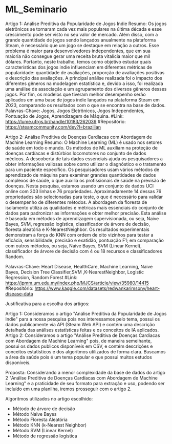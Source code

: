# ML_Seminario

Artigo 1: Análise Preditiva da Popularidade de Jogos Indie
Resumo:
Os jogos eletrônicos se tornaram cada vez mais populares na última década e esse crescimento pode ser visto no seu valor de mercado. Além disso, com a grande quantidade de jogos sendo lançados anualmente na plataforma Steam, é necessário que um jogo se destaque em relação a outros. Esse problema é maior para desenvolvedores independentes, que em sua maioria não consegue gerar uma receita bruta vitalícia maior que mil dólares. Portanto, neste trabalho, temos como objetivo estudar quais características dos jogos indie influenciam em diferentes métricas de popularidade: quantidade de avaliações, proporção de avaliações positivas e descrição das avaliações. A principal análise realizada foi o impacto dos diferentes gêneros na modelagem estatística e, devido a isso, foi realizada uma análise de associação e um agrupamento dos diversos gêneros desses jogos. Por fim, os modelos que tiveram melhor desempenho serão aplicados em uma base de jogos indie lançados na plataforma Steam em 2023, comparando os resultados com o que se encontra na base de dados.
Palavras-Chave: Jogos, Jogos Eletrônicos, Jogos Independentes, Pontuação de Jogos, Aprendizagem de Máquina.
#Link: https://lume.ufrgs.br/handle/10183/262039
#Repositório: https://steamcommunity.com/dev?l=brazilian

Artigo 2: Análise Preditiva de Doenças Cardíacas com Abordagem de Machine Learning
Resumo: 
O Machine Learning (ML) é usado nos setores de saúde em todo o mundo. Os métodos de ML auxiliam na proteção de doenças cardíacas e distúrbios locomotores no conjunto de dados médicos. A descoberta de tais dados essenciais ajuda os pesquisadores a obter informações valiosas sobre como utilizar o diagnóstico e o tratamento para um paciente específico. Os pesquisadores usam vários métodos de aprendizado de máquina para examinar grandes quantidades de dados complexos de saúde, o que auxilia os profissionais de saúde na previsão de doenças. Nesta pesquisa, estamos usando um conjunto de dados UCI online com 303 linhas e 76 propriedades. Aproximadamente 14 dessas 76 propriedades são selecionadas para teste, o que é necessário para validar o desempenho de diferentes métodos. A abordagem da floresta de isolamento utiliza as qualidades e métricas mais essenciais do conjunto de dados para padronizar as informações e obter melhor precisão. Esta análise é baseada em métodos de aprendizagem supervisionada, ou seja, Naive Bayes, SVM, regressão logística, classificador de árvore de decisão, floresta aleatória e K-NearestNeighbor. Os resultados experimentais demonstram a força do KNN com ordem de oito vizinhos para testar a eficácia, sensibilidade, precisão e exatidão, pontuação F1; em comparação com outros métodos, ou seja, Naive Bayes, SVM (Linear Kernel), classificador de árvore de decisão com 4 ou 18 recursos e classificadores Random.

Palavras-Chave: Heart Disease, HealthCare, Machine Learning, Naive Bayes, Decision Tree Classifier,SVM ,K-NearestNeighbor, Logistic Regression, Random Forest
#Link: https://jpmm.um.edu.my/index.php/MJCS/article/view/35980/14415
#Repositório: https://www.kaggle.com/datasets/redwankarimsony/heart-disease-data

Justificativa para a escolha dos artigos:

Artigo 1: Consideramos o artigo "Análise Preditiva da Popularidade de Jogos Indie" para a nossa pesquisa pois nos interessamos pelo tema, possui os dados publicamente via API (Steam Web API) e contém uma descrição detalhada das análises estatísticas feitas e os conceitos de IA aplicados.
Artigo 2: Consideramos o artigo "Análise Preditiva de Doenças Cardíacas com Abordagem de Machine Learning" pois, de maneira semelhante, possui os dados publicos disponíveis em CSV, e contém descrições e conceitos estatísticos e dos algoritmos utilizados de forma clara. Buscamos a área da saúde pois é um tema popular e que possui muitos estudos disponíveis.

Proposta: Considerando a menor complexidade da base de dados do artigo 2 "Análise Preditiva de Doenças Cardíacas com Abordagem de Machine Learning" e a praticidade de seu formato para extração e uso, podendo ser incluído em uma planilha, iremos prosseguir com o artigo 2.

Algoritmos utilizados no artigo escolhido:
* Método de árvore de decisão
* Método Naive Bayes
* Método Floresta Aleatória
* Método KNN (k-Nearest Neighbor)
* Método SVM (Linear Kernel)
* Método de regressão logística


